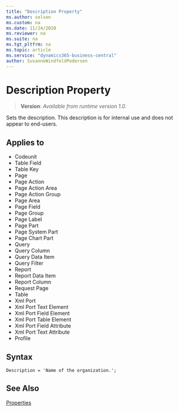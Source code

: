 ```yaml
---
title: "Description Property"
ms.author: solsen
ms.custom: na
ms.date: 11/24/2020
ms.reviewer: na
ms.suite: na
ms.tgt_pltfrm: na
ms.topic: article
ms.service: "dynamics365-business-central"
author: SusanneWindfeldPedersen
---
```

[//]: # (START>DO_NOT_EDIT)
[//]: # (IMPORTANT:Do not edit any of the content between here and the END>DO_NOT_EDIT.)
[//]: # (Any modifications should be made in the .xml files in the ModernDev repo.)
# Description Property
> **Version**: _Available from runtime version 1.0._

Sets the description. This description is for internal use and does not appear to end-users.

## Applies to
-   Codeunit
-   Table Field
-   Table Key
-   Page
-   Page Action
-   Page Action Area
-   Page Action Group
-   Page Area
-   Page Field
-   Page Group
-   Page Label
-   Page Part
-   Page System Part
-   Page Chart Part
-   Query
-   Query Column
-   Query Data Item
-   Query Filter
-   Report
-   Report Data Item
-   Report Column
-   Request Page
-   Table
-   Xml Port
-   Xml Port Text Element
-   Xml Port Field Element
-   Xml Port Table Element
-   Xml Port Field Attribute
-   Xml Port Text Attribute
-   Profile


[//]: # (IMPORTANT: END>DO_NOT_EDIT)

## Syntax

```AL
Description = 'Name of the organization.';
```

## See Also  

[Properties](devenv-properties.md)  